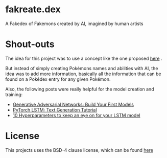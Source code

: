 # fakreate.dex

A Fakedex of Fakemons created by AI, imagined by human artists

# Shout-outs

The idea for this project was to use a concept like the one proposed [here](https://aiweirdness.com/post/159027130687/pokemon-generated-by-neural-network/amp) .

But instead of simply creating Pokémons names and abilities with AI, the idea was to add more information, 
basically all the information that can be found on a Pokédex entry for any given Pokémon.

Also, the following posts were really helpful for the model creation and training:

- [Generative Adversarial Networks: Build Your First Models](https://realpython.com/generative-adversarial-networks/)
- [PyTorch LSTM: Text Generation Tutorial](https://www.kdnuggets.com/2020/07/pytorch-lstm-text-generation-tutorial.html)
- [10 Hyperparameters to keep an eye on for your LSTM model](https://medium.com/geekculture/10-hyperparameters-to-keep-an-eye-on-for-your-lstm-model-and-other-tips-f0ff5b63fcd4)

# License

This projects uses the BSD-4 clause license, which can be found [here](LICENSE)

